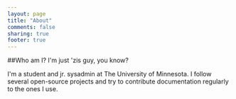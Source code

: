 ```yaml
---
layout: page
title: "About"
comments: false
sharing: true
footer: true
---
```

##Who am I?
I'm just 'zis guy, you know?

I'm a student and jr. sysadmin at The University of Minnesota. I follow
several open-source projects and try to contribute documentation
regularly to the ones I use.
